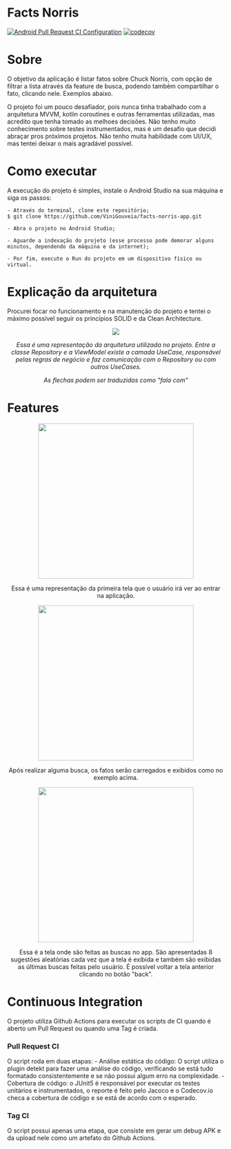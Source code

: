 <h1 align="start">Facts Norris</h1>


[![Android Pull Request CI Configuration](https://github.com/ViniGouveia/facts-norris-app/actions/workflows/pr-ci-config.yml/badge.svg)](https://github.com/ViniGouveia/facts-norris-app/actions/workflows/pr-ci-config.yml)
[![codecov](https://codecov.io/gh/ViniGouveia/facts-norris-app/branch/master/graph/badge.svg?token=4XAK9KX7DV)](https://codecov.io/gh/ViniGouveia/facts-norris-app)

<h1 align="start">Sobre</h1>

O objetivo da aplicação é listar fatos sobre Chuck Norris, com opção de filtrar a lista através da feature de busca, podendo também compartilhar o fato, clicando nele. Exemplos abaixo.

O projeto foi um pouco desafiador, pois nunca tinha trabalhado com a arquitetura MVVM, kotlin coroutines e outras ferramentas utilizadas, mas acredito que tenha tomado as melhoes decisões. Não tenho muito conhecimento sobre testes instrumentados, mas é um desafio que decidi abraçar pros próximos projetos. Não tenho muita habilidade com UI/UX, mas tentei deixar o mais agradável possível.

<h1 align="start">Como executar</h1>
<p align="start">A execução do projeto é simples, instale o Android Studio na sua máquina e siga os passos:</p>

```
- Através do terminal, clone este repositório;
$ git clone https://github.com/ViniGouveia/facts-norris-app.git

- Abra o projeto no Android Studio;

- Aguarde a indexação do projeto (esse processo pode demorar alguns minutos, dependendo da máquina e da internet);

- Por fim, execute o Run do projeto em um dispositivo físico ou virtual.
```

<h1 align="start">Explicação da arquitetura</h1>

Procurei focar no funcionamento e na manutenção do projeto e tentei o máximo possível seguir os princípios SOLID e da Clean Architecture.

<p align="middle">
    <img src="./resources/architecture.png">
    <p style="text-align:center"><i>Essa é uma representação da arquitetura utilizada no projeto. Entre a classe Repository e a ViewModel existe a camada UseCase, responsável pelas regras de negócio e faz comunicação com o Repository ou com outros UseCases.</i></p>
    <p style="text-align:center"><i>As flechas podem ser traduzidas como "fala com"</i></p>
</p>

<h1 align="start">Features</h1>

<p align="middle">
    <img src="./resources/first_access.jpg" width="360">
    <p style="text-align:center">Essa é uma representação da primeira tela que o usuário irá ver ao entrar na aplicação.</p>
</p>

<p align="middle">
    <img src="./resources/facts_listed.jpg" width="360">
    <p style="text-align:center">Após realizar alguma busca, os fatos serão carregados e exibidos como no exemplo acima.</p>
</p>

<p align="middle">
    <img src="./resources/search_screen.jpg" width="360">
    <p style="text-align:center">Essa é a tela onde são feitas as buscas no app. São apresentadas 8 sugestões aleatórias cada vez que a tela é exibida e também são exibidas as últimas buscas feitas pelo usuário. É possível voltar a tela anterior clicando no botão "back".</p>
</p>

<h1 align="start">Continuous Integration</h1>

O projeto utiliza Github Actions para executar os scripts de CI quando é aberto um Pull Request ou quando uma Tag é criada.

<h3 align="start">Pull Request CI</h3>

O script roda em duas etapas:
    - Análise estática do código: O script utiliza o plugin detekt para fazer uma análise do código, verificando se está tudo formatado consistentemente e se não possui algum erro na complexidade.
    - Cobertura de código: o JUnit5 é responsável por executar os testes unitários e instrumentados, o reporte é feito pelo Jacoco e o Codecov.io checa a cobertura de código e se está de acordo com o esperado.

<h3 align="start">Tag CI</h3>

O script possui apenas uma etapa, que consiste em gerar um debug APK e da upload nele como um artefato do Github Actions.
